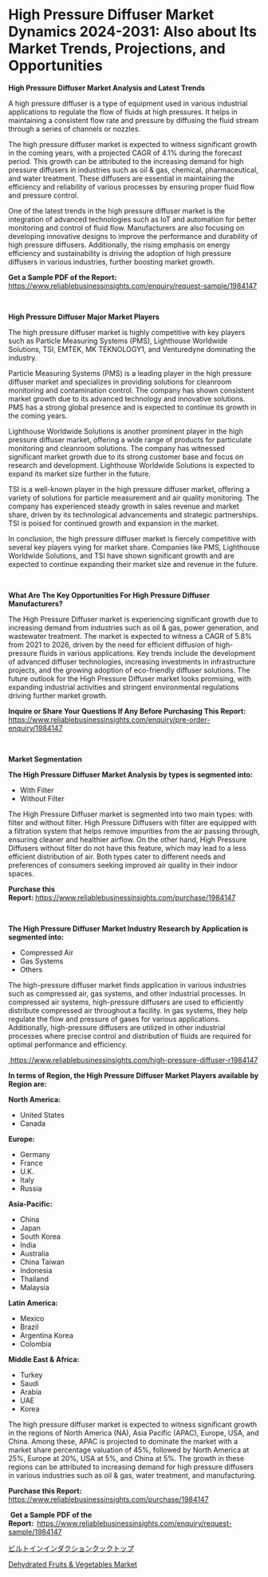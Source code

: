 <p><h1>High Pressure Diffuser Market Dynamics 2024-2031: Also about Its Market Trends, Projections, and Opportunities</h1></p><p><strong>High Pressure Diffuser Market Analysis and Latest Trends</strong></p>
<p><p>A high pressure diffuser is a type of equipment used in various industrial applications to regulate the flow of fluids at high pressures. It helps in maintaining a consistent flow rate and pressure by diffusing the fluid stream through a series of channels or nozzles.</p><p>The high pressure diffuser market is expected to witness significant growth in the coming years, with a projected CAGR of 4.1% during the forecast period. This growth can be attributed to the increasing demand for high pressure diffusers in industries such as oil & gas, chemical, pharmaceutical, and water treatment. These diffusers are essential in maintaining the efficiency and reliability of various processes by ensuring proper fluid flow and pressure control.</p><p>One of the latest trends in the high pressure diffuser market is the integration of advanced technologies such as IoT and automation for better monitoring and control of fluid flow. Manufacturers are also focusing on developing innovative designs to improve the performance and durability of high pressure diffusers. Additionally, the rising emphasis on energy efficiency and sustainability is driving the adoption of high pressure diffusers in various industries, further boosting market growth.</p></p>
<p><strong>Get a Sample PDF of the Report:&nbsp;</strong> <a href="https://www.reliablebusinessinsights.com/enquiry/request-sample/1984147">https://www.reliablebusinessinsights.com/enquiry/request-sample/1984147</a></p>
<p>&nbsp;</p>
<p><strong>High Pressure Diffuser Major Market Players</strong></p>
<p><p>The high pressure diffuser market is highly competitive with key players such as Particle Measuring Systems (PMS), Lighthouse Worldwide Solutions, TSI, EMTEK, MK TEKNOLOGY1, and Venturedyne dominating the industry. </p><p>Particle Measuring Systems (PMS) is a leading player in the high pressure diffuser market and specializes in providing solutions for cleanroom monitoring and contamination control. The company has shown consistent market growth due to its advanced technology and innovative solutions. PMS has a strong global presence and is expected to continue its growth in the coming years.</p><p>Lighthouse Worldwide Solutions is another prominent player in the high pressure diffuser market, offering a wide range of products for particulate monitoring and cleanroom solutions. The company has witnessed significant market growth due to its strong customer base and focus on research and development. Lighthouse Worldwide Solutions is expected to expand its market size further in the future.</p><p>TSI is a well-known player in the high pressure diffuser market, offering a variety of solutions for particle measurement and air quality monitoring. The company has experienced steady growth in sales revenue and market share, driven by its technological advancements and strategic partnerships. TSI is poised for continued growth and expansion in the market.</p><p>In conclusion, the high pressure diffuser market is fiercely competitive with several key players vying for market share. Companies like PMS, Lighthouse Worldwide Solutions, and TSI have shown significant growth and are expected to continue expanding their market size and revenue in the future.</p></p>
<p>&nbsp;</p>
<p><strong>What Are The Key Opportunities For High Pressure Diffuser Manufacturers?</strong></p>
<p><p>The High Pressure Diffuser market is experiencing significant growth due to increasing demand from industries such as oil & gas, power generation, and wastewater treatment. The market is expected to witness a CAGR of 5.8% from 2021 to 2026, driven by the need for efficient diffusion of high-pressure fluids in various applications. Key trends include the development of advanced diffuser technologies, increasing investments in infrastructure projects, and the growing adoption of eco-friendly diffuser solutions. The future outlook for the High Pressure Diffuser market looks promising, with expanding industrial activities and stringent environmental regulations driving further market growth.</p></p>
<p><strong>Inquire or Share Your Questions If Any Before Purchasing This Report:</strong> <a href="https://www.reliablebusinessinsights.com/enquiry/pre-order-enquiry/1984147">https://www.reliablebusinessinsights.com/enquiry/pre-order-enquiry/1984147</a></p>
<p>&nbsp;</p>
<p><strong>Market Segmentation</strong></p>
<p><strong>The High Pressure Diffuser Market Analysis by types is segmented into:</strong></p>
<p><ul><li>With Filter</li><li>Without Filter</li></ul></p>
<p><p>The High Pressure Diffuser market is segmented into two main types: with filter and without filter. High Pressure Diffusers with filter are equipped with a filtration system that helps remove impurities from the air passing through, ensuring cleaner and healthier airflow. On the other hand, High Pressure Diffusers without filter do not have this feature, which may lead to a less efficient distribution of air. Both types cater to different needs and preferences of consumers seeking improved air quality in their indoor spaces.</p></p>
<p><strong>Purchase this Report:&nbsp;</strong><a href="https://www.reliablebusinessinsights.com/purchase/1984147">https://www.reliablebusinessinsights.com/purchase/1984147</a></p>
<p>&nbsp;</p>
<p><strong>The High Pressure Diffuser Market Industry Research by Application is segmented into:</strong></p>
<p><ul><li>Compressed Air</li><li>Gas Systems</li><li>Others</li></ul></p>
<p><p>The high-pressure diffuser market finds application in various industries such as compressed air, gas systems, and other industrial processes. In compressed air systems, high-pressure diffusers are used to efficiently distribute compressed air throughout a facility. In gas systems, they help regulate the flow and pressure of gases for various applications. Additionally, high-pressure diffusers are utilized in other industrial processes where precise control and distribution of fluids are required for optimal performance and efficiency.</p></p>
<p><a href="https://www.reliablebusinessinsights.com/high-pressure-diffuser-r1984147">&nbsp;https://www.reliablebusinessinsights.com/high-pressure-diffuser-r1984147</a></p>
<p><strong>In terms of Region, the High Pressure Diffuser Market Players available by Region are:</strong></p>
<p>
    <p> <strong> North America: </strong>
        <ul>
            <li>United States</li>
            <li>Canada</li>
        </ul>
        </p> 
    <p> <strong> Europe: </strong>
        <ul>
            <li>Germany</li>
            <li>France</li>
            <li>U.K.</li>
            <li>Italy</li>
            <li>Russia</li>
        </ul>
        </p> 
    <p> <strong> Asia-Pacific: </strong>
        <ul>
            <li>China</li>
            <li>Japan</li>
            <li>South Korea</li>
            <li>India</li>
            <li>Australia</li>
            <li>China Taiwan</li>
            <li>Indonesia</li>
            <li>Thailand</li>
            <li>Malaysia</li>
        </ul>
        </p> 
    <p> <strong> Latin America: </strong>
        <ul>
            <li>Mexico</li>
            <li>Brazil</li>
            <li>Argentina Korea</li>
            <li>Colombia</li>
        </ul>
        </p> 
    <p> <strong> Middle East & Africa: </strong>
        <ul>
            <li>Turkey</li>
            <li>Saudi</li>
            <li>Arabia</li>
            <li>UAE</li>
            <li>Korea</li>
        </ul>
    </p>
    </p>
<p><p>The high pressure diffuser market is expected to witness significant growth in the regions of North America (NA), Asia Pacific (APAC), Europe, USA, and China. Among these, APAC is projected to dominate the market with a market share percentage valuation of 45%, followed by North America at 25%, Europe at 20%, USA at 5%, and China at 5%. The growth in these regions can be attributed to increasing demand for high pressure diffusers in various industries such as oil & gas, water treatment, and manufacturing.</p></p>
<p><strong>Purchase this Report: </strong><a href="https://www.reliablebusinessinsights.com/purchase/1984147">https://www.reliablebusinessinsights.com/purchase/1984147</a></p>
<p>&nbsp;<strong>Get a Sample PDF of the Report:&nbsp;&nbsp;</strong><a href="https://www.reliablebusinessinsights.com/enquiry/request-sample/1984147">https://www.reliablebusinessinsights.com/enquiry/request-sample/1984147</a></p>
<p><strong></strong></p>
<p><p><a href="https://github.com/BrionnaBoyle/Market-Research-Report-List-1/blob/main/5405339153589.md">ビルトインインダクションクックトップ</a></p><p><a href="https://github.com/marloy8/Market-Research-Report-List-5/blob/main/dehydrated-fruits-vegetables-market.md">Dehydrated Fruits & Vegetables Market</a></p></p>